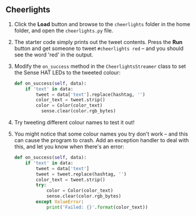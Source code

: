 ## Cheerlights

1. Click the **Load** button and browse to the `cheerlights` folder in the home folder, and open the `cheerlights.py` file.

1. The starter code simply prints out the tweet contents. Press the **Run** button and get someone to tweet `#cheerlights red` – and you should see the word 'red' in the output.

1. Modify the `on_success` method in the `CheerlightsStreamer` class to set the Sense HAT LEDs to the tweeted colour:

    ```python
    def on_success(self, data):
        if 'text' in data:
            tweet = data['text'].replace(hashtag, '')
            color_text = tweet.strip()
            color = Color(color_text)
    	      sense.clear(color.rgb_bytes)
    ```

1. Try tweeting different colour names to test it out!

1. You might notice that some colour names you try don't work – and this can cause the program to crash. Add an exception handler to deal with this, and let you know when there's an error:

    ```python
    def on_success(self, data):
        if 'text' in data:
            tweet = data['text']
            tweet = tweet.replace(hashtag, '')
            color_text = tweet.strip()
            try:
                color = Color(color_text)
                sense.clear(color.rgb_bytes)
            except ValueError:
                print('Failed: {}'.format(color_text))
    ```
